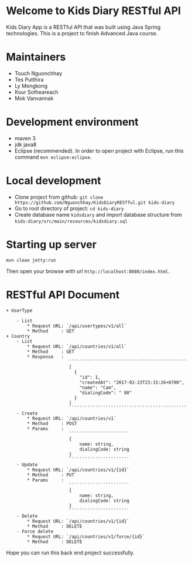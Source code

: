 # Welcome to Kids Diary RESTful API

Kids Diary App is a RESTful API that was built using Java Spring technologies. This is a project to finish
Advanced Java course.

# Maintainers

- Touch Nguonchhay
- Tes Putthira
- Ly Mengkong
- Kour Sotheareach
- Mok Vanvannak

# Development environment

- maven 3
- jdk java8
- Eclipse (recommended). In order to open project with Eclipse, run this command `mvn eclipse:eclipse`.

# Local development

- Clone project from github: `git clone https://github.com/Nguonchhay/KidsDiaryRESTful.git kids-diary`
- Go to root directory of project: `cd kids-diary`
- Create database name `kidsdiary` and import database structure from `kids-diary/src/main/resources/kidsdiary.sql`

# Starting up server
	
	mvn clean jetty:run

Then open your browse with url `http://localhost:8080/index.html`.

# RESTful API Document

	+ UserType

		- List
			* Request URL: `/api/usertypes/v1/all`
			* Method     : GET
	+ Country
		- List
			* Request URL: `/api/countries/v1/all`
			* Method     : GET
			* Response   :
							`````````````````````````````````````````````
							[
							  {
							    "id": 1,
							    "createdAt": "2017-02-23T23:15:26+0700",
							    "name": "Cam",
							    "dialingCode": " 88"
							  }
							]
							`````````````````````````````````````````````
		- Create
			* Request URL: `/api/countries/v1`
			* Method     : POST
			* Params     :
							```````````````````````
							{
								name: string,
								dialingCode: string
							}
							```````````````````````
		- Update
			* Request URL: `/api/countries/v1/{id}`
			* Method     : PUT
			* Params     :
							```````````````````````
							{
								name: string,
								dialingCode: string
							}
							```````````````````````
		- Delete
			* Request URL: `/api/countries/v1/{id}`
			* Method     : DELETE
		- Force delete
			* Request URL: `/api/countries/v1/force/{id}`
			* Method     : DELETE

Hope you can run this back end project successfully.

